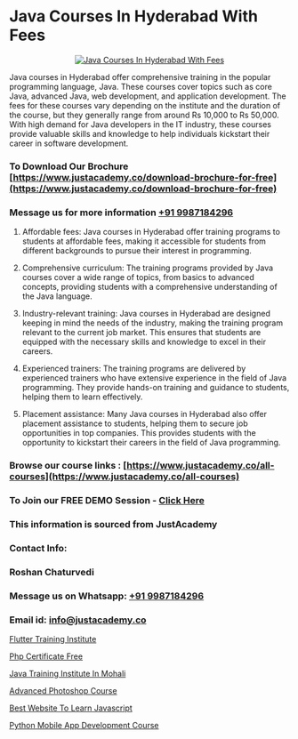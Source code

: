 # Java Courses In Hyderabad With Fees

<p align="center">
  <a href="https://justacademy.co/course-detail/core-java-training">
    <img src="https://justacademy.co/storage2/course_image/1677245426_course_image.webp" alt="Java Courses In Hyderabad With Fees">
  </a>
</p>


Java courses in Hyderabad offer comprehensive training in the popular programming language, Java. These courses cover topics such as core Java, advanced Java, web development, and application development. The fees for these courses vary depending on the institute and the duration of the course, but they generally range from around Rs 10,000 to Rs 50,000. With high demand for Java developers in the IT industry, these courses provide valuable skills and knowledge to help individuals kickstart their career in software development.
### To Download Our Brochure [https://www.justacademy.co/download-brochure-for-free](https://www.justacademy.co/download-brochure-for-free)
### Message us for more information [+91 9987184296](https://api.whatsapp.com/send?phone=919987184296)
1) Affordable fees: Java courses in Hyderabad offer training programs to students at affordable fees, making it accessible for students from different backgrounds to pursue their interest in programming.

2) Comprehensive curriculum: The training programs provided by Java courses cover a wide range of topics, from basics to advanced concepts, providing students with a comprehensive understanding of the Java language.

3) Industry-relevant training: Java courses in Hyderabad are designed keeping in mind the needs of the industry, making the training program relevant to the current job market. This ensures that students are equipped with the necessary skills and knowledge to excel in their careers.

4) Experienced trainers: The training programs are delivered by experienced trainers who have extensive experience in the field of Java programming. They provide hands-on training and guidance to students, helping them to learn effectively.

5) Placement assistance: Many Java courses in Hyderabad also offer placement assistance to students, helping them to secure job opportunities in top companies. This provides students with the opportunity to kickstart their careers in the field of Java programming.

### Browse our course links : [https://www.justacademy.co/all-courses](https://www.justacademy.co/all-courses) 
### To Join our FREE DEMO Session - [Click Here](https://www.justacademy.co/register-for-course-demo)


### This information is sourced from JustAcademy
### Contact Info:
### Roshan Chaturvedi
### Message us on Whatsapp: [+91 9987184296](https://api.whatsapp.com/send?phone=919987184296)
### Email id: [info@justacademy.co](mailto:info@justacademy.co)
                
[Flutter Training Institute](https://www.linkedin.com/pulse/flutter-training-institute-justacademy-thane-xnzmc/)

[Php Certificate Free](https://www.linkedin.com/pulse/php-certificate-free-software-training-sunnyvale-wdplc?trackingId=0C7Uxr2fPPpxjfA%2F6%2BjoqQ%3D%3D&lipi=urn%3Ali%3Apage%3Ad_flagship3_company_admin%3Bps8c9B%2FKRMCWHgOgNCOx7w%3D%3D)

[Java Training Institute In Mohali](https://medium.com/@mahi3106/java-training-institute-in-mohali-ebe0b649f4a9)

[Advanced Photoshop Course](https://medium.com/@mistersumit961/advanced-photoshop-course-f008059c5140)

[Best Website To Learn Javascript](https://justacademyin.github.io/Articles/Best-Website-To-Learn-Javascript)

[Python Mobile App Development Course](https://justacademyin.github.io/Articles/Python-Mobile-App-Development-Course)

